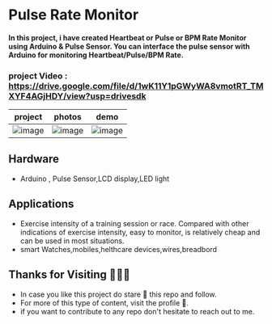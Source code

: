 # Pulse Rate Monitor

#### In this project, i have  created Heartbeat or Pulse or BPM Rate Monitor using Arduino & Pulse Sensor. You can interface the pulse sensor with Arduino for monitoring Heartbeat/Pulse/BPM Rate.
 
### project Video : https://drive.google.com/file/d/1wK11Y1pGWyWA8vmotRT_TMXYF4AGjHDY/view?usp=drivesdk
|project |photos |demo|
|----|----|----|
| ![image](https://user-images.githubusercontent.com/84271800/198823121-f3371ecc-a3b7-436a-8f78-1702ad9b8cd9.png)|![image](https://user-images.githubusercontent.com/84271800/198823149-1f374e0c-cc2d-4f23-a847-a25b5155cde7.png)|![image](https://user-images.githubusercontent.com/84271800/198823034-d9bf3798-300c-44ca-8eb2-b817cf26178b.png) |


## Hardware 
- Arduino , Pulse Sensor,LCD display,LED light
## Applications 
- Exercise intensity of a training session or race. Compared with other indications of exercise intensity, easy to monitor, is relatively cheap and can be used in most situations.
- smart Watches,mobiles,helthcare devices,wires,breadbord

## Thanks for Visiting 🤩💖✨
- In case you like this project do stare 🌟 this repo and follow.
- For more of this type of content, visit the profile 🤗.
- if you want to contribute to any repo don't hesitate to reach out to me.
